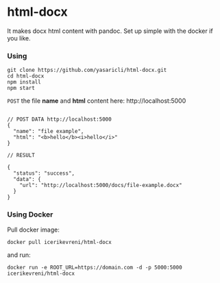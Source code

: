 # html-docx
It makes docx html content with pandoc. Set up simple with the docker if you like.

### Using

    git clone https://github.com/yasaricli/html-docx.git
    cd html-docx
    npm install
    npm start
    
`POST` the file **name** and **html** content here: http://localhost:5000

```JS

// POST DATA http://localhost:5000
{
  "name": "file example",
  "html": "<b>hello</b><i>hello</i>"
}

// RESULT

{
  "status": "success",
  "data": {
    "url": "http://localhost:5000/docs/file-example.docx"
  }
}
```



### Using Docker
    
Pull docker image:

    docker pull icerikevreni/html-docx

and run:

    docker run -e ROOT_URL=https://domain.com -d -p 5000:5000 icerikevreni/html-docx
    
